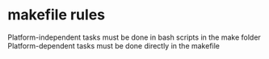 # makefile rules
Platform-independent tasks must be done in bash scripts in the make folder
Platform-dependent tasks must be done directly in the makefile
